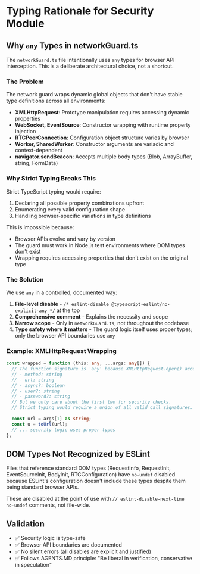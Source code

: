 # Typing Rationale for Security Module

## Why `any` Types in networkGuard.ts

The `networkGuard.ts` file intentionally uses `any` types for browser API interception. This is a deliberate architectural choice, not a shortcut.

### The Problem

The network guard wraps dynamic global objects that don't have stable type definitions across all environments:

- **XMLHttpRequest**: Prototype manipulation requires accessing dynamic properties
- **WebSocket, EventSource**: Constructor wrapping with runtime property injection
- **RTCPeerConnection**: Configuration object structure varies by browser
- **Worker, SharedWorker**: Constructor arguments are variadic and context-dependent
- **navigator.sendBeacon**: Accepts multiple body types (Blob, ArrayBuffer, string, FormData)

### Why Strict Typing Breaks This

Strict TypeScript typing would require:
1. Declaring all possible property combinations upfront
2. Enumerating every valid configuration shape
3. Handling browser-specific variations in type definitions

This is impossible because:
- Browser APIs evolve and vary by version
- The guard must work in Node.js test environments where DOM types don't exist
- Wrapping requires accessing properties that don't exist on the original type

### The Solution

We use `any` in a controlled, documented way:

1. **File-level disable** - `/* eslint-disable @typescript-eslint/no-explicit-any */` at the top
2. **Comprehensive comment** - Explains the necessity and scope
3. **Narrow scope** - Only in `networkGuard.ts`, not throughout the codebase
4. **Type safety where it matters** - The guard logic itself uses proper types; only the browser API boundaries use `any`

### Example: XMLHttpRequest Wrapping

```typescript
const wrapped = function (this: any, ...args: any[]) {
  // The function signature is 'any' because XMLHttpRequest.open() accepts:
  // - method: string
  // - url: string
  // - async?: boolean
  // - user?: string
  // - password?: string
  // But we only care about the first two for security checks.
  // Strict typing would require a union of all valid call signatures.
  
  const url = args[1] as string;
  const u = toUrl(url);
  // ... security logic uses proper types
};
```

## DOM Types Not Recognized by ESLint

Files that reference standard DOM types (RequestInfo, RequestInit, EventSourceInit, BodyInit, RTCConfiguration) have `no-undef` disabled because ESLint's configuration doesn't include these types despite them being standard browser APIs.

These are disabled at the point of use with `// eslint-disable-next-line no-undef` comments, not file-wide.

## Validation

- ✅ Security logic is type-safe
- ✅ Browser API boundaries are documented
- ✅ No silent errors (all disables are explicit and justified)
- ✅ Follows AGENTS.MD principle: "Be liberal in verification, conservative in speculation"
